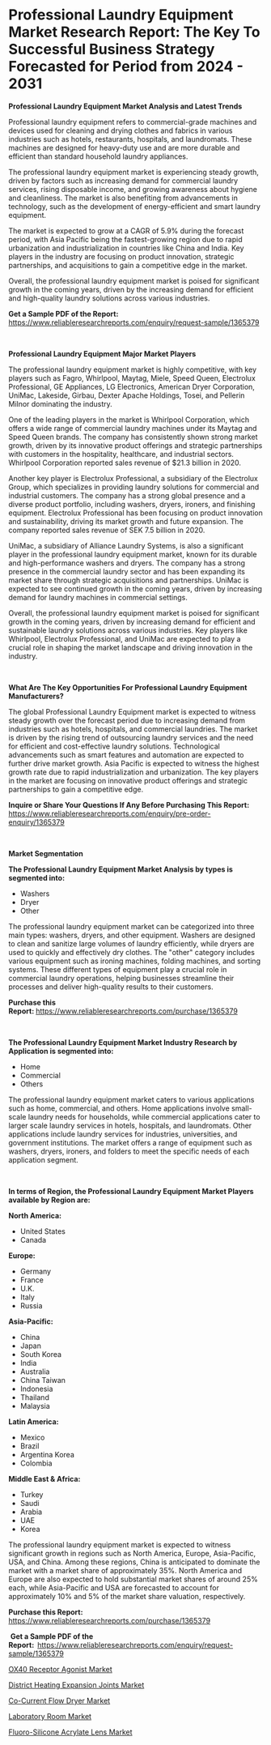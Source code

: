 <p><h1>Professional Laundry Equipment Market Research Report: The Key To Successful Business Strategy Forecasted for Period from 2024 - 2031</h1></p><p><strong>Professional Laundry Equipment Market Analysis and Latest Trends</strong></p>
<p><p>Professional laundry equipment refers to commercial-grade machines and devices used for cleaning and drying clothes and fabrics in various industries such as hotels, restaurants, hospitals, and laundromats. These machines are designed for heavy-duty use and are more durable and efficient than standard household laundry appliances.</p><p>The professional laundry equipment market is experiencing steady growth, driven by factors such as increasing demand for commercial laundry services, rising disposable income, and growing awareness about hygiene and cleanliness. The market is also benefiting from advancements in technology, such as the development of energy-efficient and smart laundry equipment.</p><p>The market is expected to grow at a CAGR of 5.9% during the forecast period, with Asia Pacific being the fastest-growing region due to rapid urbanization and industrialization in countries like China and India. Key players in the industry are focusing on product innovation, strategic partnerships, and acquisitions to gain a competitive edge in the market.</p><p>Overall, the professional laundry equipment market is poised for significant growth in the coming years, driven by the increasing demand for efficient and high-quality laundry solutions across various industries.</p></p>
<p><strong>Get a Sample PDF of the Report:&nbsp;</strong> <a href="https://www.reliableresearchreports.com/enquiry/request-sample/1365379">https://www.reliableresearchreports.com/enquiry/request-sample/1365379</a></p>
<p>&nbsp;</p>
<p><strong>Professional Laundry Equipment Major Market Players</strong></p>
<p><p>The professional laundry equipment market is highly competitive, with key players such as Fagro, Whirlpool, Maytag, Miele, Speed Queen, Electrolux Professional, GE Appliances, LG Electronics, American Dryer Corporation, UniMac, Lakeside, Girbau, Dexter Apache Holdings, Tosei, and Pellerin Milnor dominating the industry.</p><p>One of the leading players in the market is Whirlpool Corporation, which offers a wide range of commercial laundry machines under its Maytag and Speed Queen brands. The company has consistently shown strong market growth, driven by its innovative product offerings and strategic partnerships with customers in the hospitality, healthcare, and industrial sectors. Whirlpool Corporation reported sales revenue of $21.3 billion in 2020.</p><p>Another key player is Electrolux Professional, a subsidiary of the Electrolux Group, which specializes in providing laundry solutions for commercial and industrial customers. The company has a strong global presence and a diverse product portfolio, including washers, dryers, ironers, and finishing equipment. Electrolux Professional has been focusing on product innovation and sustainability, driving its market growth and future expansion. The company reported sales revenue of SEK 7.5 billion in 2020.</p><p>UniMac, a subsidiary of Alliance Laundry Systems, is also a significant player in the professional laundry equipment market, known for its durable and high-performance washers and dryers. The company has a strong presence in the commercial laundry sector and has been expanding its market share through strategic acquisitions and partnerships. UniMac is expected to see continued growth in the coming years, driven by increasing demand for laundry machines in commercial settings.</p><p>Overall, the professional laundry equipment market is poised for significant growth in the coming years, driven by increasing demand for efficient and sustainable laundry solutions across various industries. Key players like Whirlpool, Electrolux Professional, and UniMac are expected to play a crucial role in shaping the market landscape and driving innovation in the industry.</p></p>
<p>&nbsp;</p>
<p><strong>What Are The Key Opportunities For Professional Laundry Equipment Manufacturers?</strong></p>
<p><p>The global Professional Laundry Equipment market is expected to witness steady growth over the forecast period due to increasing demand from industries such as hotels, hospitals, and commercial laundries. The market is driven by the rising trend of outsourcing laundry services and the need for efficient and cost-effective laundry solutions. Technological advancements such as smart features and automation are expected to further drive market growth. Asia Pacific is expected to witness the highest growth rate due to rapid industrialization and urbanization. The key players in the market are focusing on innovative product offerings and strategic partnerships to gain a competitive edge.</p></p>
<p><strong>Inquire or Share Your Questions If Any Before Purchasing This Report:</strong> <a href="https://www.reliableresearchreports.com/enquiry/pre-order-enquiry/1365379">https://www.reliableresearchreports.com/enquiry/pre-order-enquiry/1365379</a></p>
<p>&nbsp;</p>
<p><strong>Market Segmentation</strong></p>
<p><strong>The Professional Laundry Equipment Market Analysis by types is segmented into:</strong></p>
<p><ul><li>Washers</li><li>Dryer</li><li>Other</li></ul></p>
<p><p>The professional laundry equipment market can be categorized into three main types: washers, dryers, and other equipment. Washers are designed to clean and sanitize large volumes of laundry efficiently, while dryers are used to quickly and effectively dry clothes. The "other" category includes various equipment such as ironing machines, folding machines, and sorting systems. These different types of equipment play a crucial role in commercial laundry operations, helping businesses streamline their processes and deliver high-quality results to their customers.</p></p>
<p><strong>Purchase this Report:&nbsp;</strong><a href="https://www.reliableresearchreports.com/purchase/1365379">https://www.reliableresearchreports.com/purchase/1365379</a></p>
<p>&nbsp;</p>
<p><strong>The Professional Laundry Equipment Market Industry Research by Application is segmented into:</strong></p>
<p><ul><li>Home</li><li>Commercial</li><li>Others</li></ul></p>
<p><p>The professional laundry equipment market caters to various applications such as home, commercial, and others. Home applications involve small-scale laundry needs for households, while commercial applications cater to larger scale laundry services in hotels, hospitals, and laundromats. Other applications include laundry services for industries, universities, and government institutions. The market offers a range of equipment such as washers, dryers, ironers, and folders to meet the specific needs of each application segment.</p></p>
<p>&nbsp;</p>
<p><strong>In terms of Region, the Professional Laundry Equipment Market Players available by Region are:</strong></p>
<p>
    <p> <strong> North America: </strong>
        <ul>
            <li>United States</li>
            <li>Canada</li>
        </ul>
        </p> 
    <p> <strong> Europe: </strong>
        <ul>
            <li>Germany</li>
            <li>France</li>
            <li>U.K.</li>
            <li>Italy</li>
            <li>Russia</li>
        </ul>
        </p> 
    <p> <strong> Asia-Pacific: </strong>
        <ul>
            <li>China</li>
            <li>Japan</li>
            <li>South Korea</li>
            <li>India</li>
            <li>Australia</li>
            <li>China Taiwan</li>
            <li>Indonesia</li>
            <li>Thailand</li>
            <li>Malaysia</li>
        </ul>
        </p> 
    <p> <strong> Latin America: </strong>
        <ul>
            <li>Mexico</li>
            <li>Brazil</li>
            <li>Argentina Korea</li>
            <li>Colombia</li>
        </ul>
        </p> 
    <p> <strong> Middle East & Africa: </strong>
        <ul>
            <li>Turkey</li>
            <li>Saudi</li>
            <li>Arabia</li>
            <li>UAE</li>
            <li>Korea</li>
        </ul>
    </p>
    </p>
<p><p>The professional laundry equipment market is expected to witness significant growth in regions such as North America, Europe, Asia-Pacific, USA, and China. Among these regions, China is anticipated to dominate the market with a market share of approximately 35%. North America and Europe are also expected to hold substantial market shares of around 25% each, while Asia-Pacific and USA are forecasted to account for approximately 10% and 5% of the market share valuation, respectively.</p></p>
<p><strong>Purchase this Report: </strong><a href="https://www.reliableresearchreports.com/purchase/1365379">https://www.reliableresearchreports.com/purchase/1365379</a></p>
<p>&nbsp;<strong>Get a Sample PDF of the Report:&nbsp;&nbsp;</strong><a href="https://www.reliableresearchreports.com/enquiry/request-sample/1365379">https://www.reliableresearchreports.com/enquiry/request-sample/1365379</a></p>
<p><strong></strong></p>
<p><p><a href="https://github.com/jhcraigie/Market-Research-Report-List-1/blob/main/ox40-receptor-agonist-market.md">OX40 Receptor Agonist Market</a></p><p><a href="https://medium.com/@dorothybrooks53/district-heating-expansion-joints-market-insight-market-trends-growth-forecasted-from-2024-to-403f1afa94ae">District Heating Expansion Joints Market</a></p><p><a href="https://medium.com/@dorisstephens14/decoding-co-current-flow-dryer-market-metrics-market-share-trends-and-growth-patterns-992275afa1b0">Co-Current Flow Dryer Market</a></p><p><a href="https://github.com/sonuprakash1/Market-Research-Report-List-1/blob/main/laboratory-room-market.md">Laboratory Room Market</a></p><p><a href="https://medium.com/@dorisstephens14/decoding-fluoro-silicone-acrylate-lens-market-metrics-market-share-trends-and-growth-patterns-4e33d30ae71c">Fluoro-Silicone Acrylate Lens Market</a></p></p>
